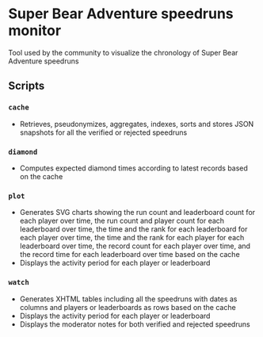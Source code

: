 # Super Bear Adventure speedruns monitor

Tool used by the community to visualize the chronology of Super Bear Adventure speedruns

## Scripts

### `cache`

- Retrieves, pseudonymizes, aggregates, indexes, sorts and stores JSON snapshots for all the verified or rejected speedruns

### `diamond`

- Computes expected diamond times according to latest records based on the cache

### `plot`

- Generates SVG charts showing the run count and leaderboard count for each player over time, the run count and player count for each leaderboard over time, the time and the rank for each leaderboard for each player over time, the time and the rank for each player for each leaderboard over time, the record count for each player over time, and the record time for each leaderboard over time based on the cache
- Displays the activity period for each player or leaderboard

### `watch`

- Generates XHTML tables including all the speedruns with dates as columns and players or leaderboards as rows based on the cache
- Displays the activity period for each player or leaderboard
- Displays the moderator notes for both verified and rejected speedruns
